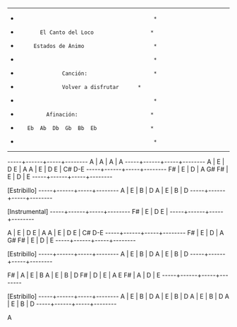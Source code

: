 **************************************************
*                                                *
*            El Canto del Loco                  *
*          Estados de Ánimo                      *
*                                                *
*                   Canción:                     *
*                   Volver a disfrutar		*
*                                                *
*              Afinación:                       *
*        Eb  Ab  Db  Gb  Bb  Eb                 *
*                                                *
**************************************************

-----+------+-----+--------
A    | A    | A   | A
-----+------+-----+--------
A    | E    | D E | A
A    | E    | D E | C# D-E
-----+------+-----+--------
F#   | E    | D   | A G#
F#   | E    | D   | E
-----+------+-----+--------

[Estribillo]
-----+------+-----+--------
A    | E    | B   | D
A    | E    | B   | D
-----+------+-----+--------

[Instrumental]
-----+------+-----+--------
F#   | E    | D E | 
-----+------+-----+--------

A    | E    | D E | A
A    | E    | D E | C# D-E
-----+------+-----+--------
F#   | E    | D   | A G#
F#   | E    | D   | E
-----+------+-----+--------

[Estribillo]
-----+------+-----+--------
A    | E    | B   | D
A    | E    | B   | D
-----+------+-----+--------

F#   | A    | E   | B
A    | E    | B   | D
F#   | D    | E   | A E
F#   | A    | D   | E
-----+------+-----+--------

[Estribillo]
-----+------+-----+--------
A    | E    | B   | D
A    | E    | B   | D
A    | E    | B   | D
A    | E    | B   | D
-----+------+-----+--------

A
